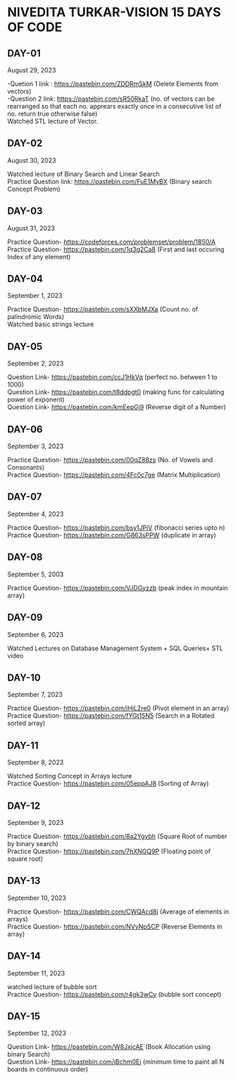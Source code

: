 # NIVEDITA TURKAR-VISION 15 DAYS OF CODE 
## DAY-01 
August 29, 2023

-Quetion 1 link : https://pastebin.com/ZDDRmSkM (Delete Elements from vectors) <br>
-Question 2 link: https://pastebin.com/sR50RkaT (no. of vectors can be rearranged so that each no. apprears exactly once in a consecutive list of no. return true otherwise false) <br>
Watched STL lecture of Vector. <br>

## DAY-02
August 30, 2023

Watched lecture of Binary Search and Linear Search <br>
Practice Question link: https://pastebin.com/FuE1MyBX (Binary search Concept Problem)
## DAY-03
August 31, 2023

Practice Question- https://codeforces.com/problemset/problem/1850/A <br>
Practice Question- https://pastebin.com/1q3q2Ca8 (First and last occuring Index of any element)

## DAY-04
September 1, 2023

Practice Question- https://pastebin.com/sXXbMJXa (Count no. of palindromic Words) <br> 
Watched basic strings lecture

## DAY-05
September 2, 2023


Question Link- https://pastebin.com/ccJ1HkVq (perfect no. between 1 to 1000) <br>
Question Link- https://pastebin.com/t8ddpgt0 (making func for calculating power of exponent) <br>
Question Link- https://pastebin.com/kmEepGj9 (Reverse digit of a Number) 

## DAY-06
September 3, 2023

Practice Question- https://pastebin.com/00qZ88zs (No. of Vowels and Consonants) <br>
Practice Question- https://pastebin.com/4Fc0c7ge (Matrix Multiplication)

## DAY-07
September 4, 2023
 
Practice Question- https://pastebin.com/bsy1JPjV (fibonacci series upto n) <br>
Practice Question- https://pastebin.com/G863sPPW (duplicate in array) 

## DAY-08
September 5, 2003

Practice Question- https://pastebin.com/VJDGyzzb (peak index in mountain array)

## DAY-09
September 6, 2023


Watched Lectures on Database Management System + SQL Queries+ STL video


## DAY-10
September 7, 2023

Practice Question- https://pastebin.com/iHjL2re0 (Pivot element in an array) <br>
Practice Question- https://pastebin.com/fYGt15N5 (Search in a Rotated sorted array)

## DAY-11
September 8, 2023

Watched Sorting Concept in Arrays lecture <br>
Practice Question- https://pastebin.com/05eppAJ8 (Sorting of Array) <br>

## DAY-12
September 9, 2023

Practice Question- https://pastebin.com/8a2Ygvbh (Square Root of number by binary search)<br>
Practice Question- https://pastebin.com/7hXNGQ9P (Floating point of square root)

## DAY-13
September 10, 2023

Practice Question- https://pastebin.com/CWQAcd8j (Average of elements in arrays) <br>
Practice Question- https://pastebin.com/NVyNpSCP (Reverse Elements in array) 

## DAY-14
September 11, 2023

watched lecture of bubble sort <br>
Practice Question- https://pastebin.com/r4gk3wCy (bubble sort concept)

## DAY-15
September 12, 2023

Question Link- https://pastebin.com/W8JxjcAE (Book Allocation using binary Search) <br>
Question Link- https://pastebin.com/jBchm0Ei (minimum time to paint all N boards in continuous order) <br>


